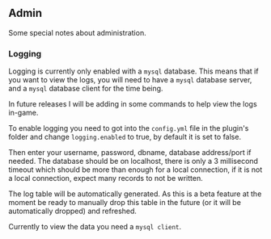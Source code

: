 ## Admin ##
Some special notes about administration.

### Logging ###
Logging is currently only enabled with a `mysql` database. This means that if you want
to view the logs, you will need to have a `mysql` database server, and a `mysql` database client
for the time being.

In future releases I will be adding in some commands to help view the logs in-game.

To enable logging you need to got into the `config.yml` file in the plugin's folder
and change `logging.enabled` to true, by default it is set to false.

Then enter your username, password, dbname, database address/port if needed. The database
should be on localhost, there is only a 3 millisecond timeout which should be more than
enough for a local connection, if it is not a local connection, expect many records to not
be written.

The log table will be automatically generated. As this is a beta feature at the moment
be ready to manually drop this table in the future (or it will be automatically dropped)
and refreshed.

Currently to view the data you need a `mysql client`.